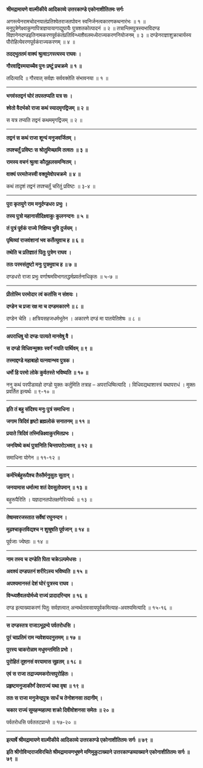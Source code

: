 **श्रीमद्रामायणे वाल्मीकीये आदिकाव्ये उत्तरकाण्डे एकोनाशीतितमः सर्गः**

अगस्त्येनरामचोदनयातंप्रतिश्वेतराजतपोवन स्वनिर्जनत्वकारणकथनारंभः ॥ १ ॥ मनुपुत्रेणेक्ष्वाकुणापित्राज्ञयायागाद्युपायैः पुत्रशतकोत्पादनं ॥ २ ॥ तत्रान्तिमपुत्रस्यभाविदण्ड विज्ञानेनदण्डइतिनामकरणपूर्वकंतंप्रतिविन्ध्यशैवलमध्येराज्यकरणनियोजनम् ॥ ३ ॥ दण्डेनराज्ञाशुक्राचार्यस्य पौरोहित्येवरणपूर्वकंराज्यकरणम् ॥ ४ ॥

**तदद्भुततमं वाक्यं श्रुत्वाऽगस्त्यस्य राघवः ।**

**गौरवाद्विस्मयाच्चैव पुनः प्रष्टुं प्रचक्रमे ॥ १ ॥**

तदित्यादि ॥ गौरवात् सर्वज्ञः सर्ववक्तेति संभावनया ॥ १ ॥

****

**भगवंस्तद्वनं घोरं तपस्तप्यति यत्र सः ।**

**श्वेतो वैदर्भको राजा कथं स्यादमृगद्विजम् ॥ २ ॥**

स यत्र तप्यति तद्वनं कथममृगद्विजम् ॥ २ ॥

****

**तद्वनं स कथं राजा शून्यं मनुजवर्जितम् ।**

**तपश्चर्तुं प्रविष्टः स श्रोतुमिच्छामि तत्वतः ॥ ३ ॥**

**रामस्य वचनं श्रुत्वा कौतूहलसमन्वितम् ।**

**वाक्यं परमतेजस्वी वक्तुमेवोपचक्रमे ॥ ४ ॥**

कथं तादृशं तद्वनं तपश्चर्तुं चरितुं प्रविष्टः ॥ ३-४ ॥

****

**पुरा कृतयुगे राम मनुर्दण्डधरः प्रभुः ।**

**तस्य पुत्रो महानासीदिक्ष्वाकुः कुलनन्दनः ॥ ५ ॥**

**तं पुत्रं पूर्वकं राज्ये निक्षिप्य भुवि दुर्जयम् ।**

**पृथिव्यां राजवंशानां भव कर्तेत्युवाच ह ॥ ६ ॥**

**तथेति च प्रतिज्ञातं पितुः पुत्रेण राघव ।**

**ततः परमसंतुष्टो मनुः पुत्रमुवाच ह ॥ ७ ॥**

दण्डधरो राजा प्रभुः वर्णाश्रमविभागतद्धर्मप्रवर्तनाधिकृतः ॥ ५-७ ॥

****

**प्रीतोस्मि परमोदार त्वं कर्तासि न संशयः ।**

**दण्डेन च प्रजा रक्ष मा च दण्डमकारणे ॥ ८ ॥**

दण्डेन चेति । क्षत्रियसहजधर्मभूतेन । अकारणे दण्डं मा पातयेतिशेषः ॥ ८ ॥

****

**अपराधिषु यो दण्डः पात्यते मानवेषु वै ।**

**स दण्डो विधिवन्मुक्तः स्वर्गं नयति पार्थिवम् ॥ ९ ॥**

**तस्माद्दण्डे महाबाहो यत्नवान्भव पुत्रक ।**

**धर्मो हि परमो लोके कुर्वतस्ते भविष्यति ॥ १० ॥**

ननु कथं परपीडावहो दण्डो युक्तः कर्तुमिति तत्राह – अपराधिष्वित्यादि । विधिवद्यथाशास्त्रं यथापराधं । मुक्तः प्रवर्तित इत्यर्थः ॥ ९-१० ॥

****

**इति तं बहु संदिश्य मनुः पुत्रं समाधिना ।**

**जगाम त्रिदिवं हृष्टो ब्रह्मलोकं सनातनम् ॥ ११ ॥**

**प्रयाते त्रिदिवं तस्मिन्निक्ष्वाकुरमितप्रभः ।**

**जनयिष्ये कथं पुत्रानिति चिन्तापरोऽभवत् ॥ १२ ॥**

समाधिना योगेन ॥ ११-१२ ॥

****

**कर्मभिर्बहुरूपैश्च तैस्तैर्मनुसुतः सुतान् ।**

**जनयामास धर्मात्मा शतं देवसुतोपमान् ॥ १३ ॥**

बहुरूपैरिति । यज्ञदानतपोलक्षणेरित्यर्थः ॥ १३ ॥

****

**तेषामवरजस्तात सर्वेषां रघुनन्दन ।**

**मूढश्चाकृतविद्यश्च न शुश्रूषति पूर्वजान् ॥ १४ ॥**

पूर्वजाः ज्येष्ठाः ॥ १४ ॥

****

**नाम तस्य च दण्डेति पिता चक्रेऽल्पमेधसः ।**

**अवश्यं दण्डपतनं शरीरेऽस्य भविष्यति ॥ १५ ॥**

**अपश्यमानस्तं देशं घोरं पुत्रस्य राघव ।**

**विन्ध्यशैवलयोर्मध्ये राज्यं प्रादादरिन्दम ॥ १६ ॥**

दण्ड इत्याख्याकरणं पितुः सर्वज्ञत्वात् अन्वर्थतावसायपूर्वकमित्याह-अवश्यमित्यादि ॥ १५-१६ ॥

****

**स दण्डस्तत्र राजाऽभूद्रम्ये पर्वतरोधसि ।**

**पुरं चाप्रतिमं राम न्यवेशयदनुत्तमम् ॥ १७ ॥**

**पुरस्य चाकरोन्नाम मधुमन्तमिति प्रभो ।**

**पुरोहितं तूशनसं वरयामास सुव्रतम् ॥ १८ ॥**

**एवं स राजा तद्राज्यमकरोत्सपुरोहितः ।**

**प्रहृष्टमनुजाकीर्णं देवराज्यं यथा वृषा ॥ १९ ॥**

**ततः स राजा मनुजेन्द्रपुत्रः सार्धं च तेनोशनसा तदानीम् ।**

**चकार राज्यं सुमहन्महात्मा शक्रो दिवीवोशनसा समेतः ॥ २० ॥**

पर्वतरोधसि पर्वततटप्रान्ते ॥ १७-२० ॥

****

**इत्यार्षे श्रीमद्रामायणे वाल्मीकीये आदिकाव्ये उत्तरकाण्डे एकोनाशीतितमः सर्गः ॥ ७९ ॥**

**इति श्रीगोविन्दराजविरचिते श्रीमद्रामायणभूषणे मणिमुकुटाख्याने उत्तरकाण्डव्याख्याने एकोनाशीतितमः सर्गः ॥ ७९ ॥**
